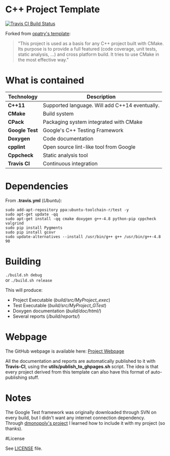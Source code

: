 # C++ Project Template
[![Travis CI Build Status](https://travis-ci.org/CaioIcy/cpp-cmake-template.svg?branch=master)](https://travis-ci.org/CaioIcy/cpp-cmake-template)

Forked from [opatry's template]:
> "This project is used as a basis for any C++ project built with CMake. Its purpose is to provide a full featured (code coverage, unit tests, static analysis, …) and cross platform build. It tries to use CMake in the most effective way."

# What is contained

Technology     | Description
---------------|----------
**C++11**      | Supported language. Will add C++14 eventually.
**CMake**      | Build system
**CPack**      | Packaging system integrated with CMake
**Google Test**| Google's C++ Testing Framework
**Doxygen**    | Code documentation
**cpplint**    | Open source lint-like tool from Google
**Cppcheck**   | Static analysis tool
**Travis CI**  | Continuous integration

# Dependencies

From **.travis.yml** (_Ubuntu_):  
```
sudo add-apt-repository ppa:ubuntu-toolchain-r/test -y
sudo apt-get update -qq
sudo apt-get install -qq cmake doxygen g++-4.8 python-pip cppcheck valgrind
sudo pip install Pygments
sudo pip install gcovr
sudo update-alternatives --install /usr/bin/g++ g++ /usr/bin/g++-4.8 90
```

# Building

 `./build.sh debug`   
 or
 `./build.sh release`
 
This will produce:
- Project Executable (_build/src/MyProject_exec_)
- Test Executable (_build/src/MyProject_GTest_)
- Doxygen documentation (_build/doc/html/_)
- Several reports (_/build/reports/_)

# Webpage

The GitHub webpage is available here: [Project Webpage]  

All the documentation and reports are automatically published to it with **Travis-CI**, using the **utils/publish_to_ghpages.sh** script. The idea is that every project derived from this template can also have this format of auto-publishing stuff.

# Notes

The Google Test framework was originally downloaded through SVN on every build, but I didn't want any internet connection dependency.  
Through [dmonopoly's project] I learned how to include it with my project (so thanks).

#License

See [LICENSE](LICENSE) file.

[Project Webpage]:https://caioicy.github.io/cpp-cmake-template/
[opatry's template]:https://github.com/opatry/cpp-cmake-template
[dmonopoly's project]:https://github.com/dmonopoly/gtest-cmake-example
